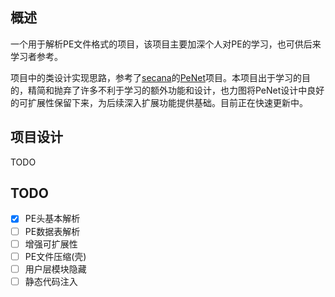 ## 概述

一个用于解析PE文件格式的项目，该项目主要加深个人对PE的学习，也可供后来学习者参考。

项目中的类设计实现思路，参考了[secana](https://github.com/secana)的[PeNet](https://github.com/secana/PeNet)项目。本项目出于学习的目的，精简和抛弃了许多不利于学习的额外功能和设计，也力图将PeNet设计中良好的可扩展性保留下来，为后续深入扩展功能提供基础。目前正在快速更新中。

## 项目设计

TODO

## TODO

- [x] PE头基本解析
- [ ] PE数据表解析
- [ ] 增强可扩展性
- [ ] PE文件压缩(壳)
- [ ] 用户层模块隐藏
- [ ] 静态代码注入
